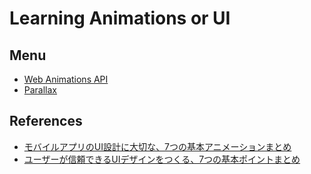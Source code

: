 # Learning Animations or UI

## Menu
- [Web Animations API](./web-animations-api)
- [Parallax](./parallax)

## References
- [モバイルアプリのUI設計に大切な、7つの基本アニメーションまとめ](http://photoshopvip.net/88490)
- [ユーザーが信頼できるUIデザインをつくる、7つの基本ポイントまとめ](http://photoshopvip.net/86590)
